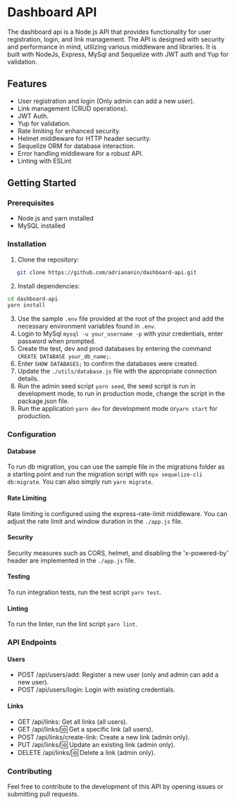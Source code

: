 # Dashboard API

The dashboard api is a Node.js API that provides functionality for user registration, login, and link management. The API is designed with security and performance in mind, utilizing various middleware and libraries. It is built with NodeJs, Express, MySql and Sequelize with JWT auth and Yup for validation.

## Features

- User registration and login (Only admin can add a new user).
- Link management (CRUD operations).
- JWT Auth.
- Yup for validation.
- Rate limiting for enhanced security.
- Helmet middleware for HTTP header security.
- Sequelize ORM for database interaction.
- Error handling middleware for a robust API.
- Linting with ESLint

## Getting Started

### Prerequisites

- Node.js and yarn installed
- MySQL installed

### Installation

1. Clone the repository:

```bash
   git clone https://github.com/adriananin/dashboard-api.git

```

2. Install dependencies:

```bash
cd dashboard-api
yarn install

```

3. Use the sample `.env` file provided at the root of the project and add the necessary environment variables found in `.env`.
4. Login to MySql `mysql -u your_username -p` with your credentials, enter password when prompted.
5. Create the test, dev and prod databases by entering the command `CREATE DATABASE your_db_name;`.
6. Enter `SHOW DATABASES;` to confirm the databases were created.
7. Update the `./utils/database.js` file with the appropriate connection details.
8. Run the admin seed script `yarn seed`, the seed script is run in development mode, to run in production mode, change the script in the package.json file.
9. Run the application `yarn dev` for development mode or`yarn start` for production.

### Configuration

#### Database

To run db migration, you can use the sample file in the migrations folder as a starting point and run the migration script with `npx sequelize-cli db:migrate`.
You can also simply run `yarn migrate`.

#### Rate Limiting

Rate limiting is configured using the express-rate-limit middleware. You can adjust the rate limit and window duration in the `./app.js` file.

#### Security

Security measures such as CORS, helmet, and disabling the 'x-powered-by' header are implemented in the `./app.js` file.

#### Testing

To run integration tests, run the test script `yarn test`.

#### Linting

To run the linter, run the lint script `yarn lint`.

### API Endpoints

#### Users

- POST /api/users/add: Register a new user (only and admin can add a new user).
- POST /api/users/login: Login with existing credentials.

#### Links

- GET /api/links: Get all links (all users).
- GET /api/links/:id: Get a specific link (all users).
- POST /api/links/create-link: Create a new link (admin only).
- PUT /api/links/:id: Update an existing link (admin only).
- DELETE /api/links/:id: Delete a link (admin only).

### Contributing

Feel free to contribute to the development of this API by opening issues or submitting pull requests.
